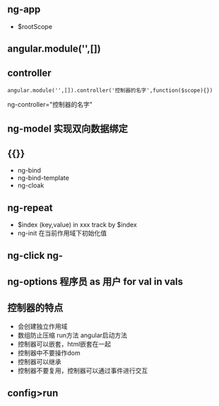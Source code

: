 ## ng-app
- $rootScope
## angular.module('',[])
## controller
```
angular.module('',[]).controller('控制器的名字',function($scope){})
```
ng-controller="控制器的名字"
##  ng-model 实现双向数据绑定
##  {{}} 
- ng-bind
- ng-bind-template
- ng-cloak

## ng-repeat
- $index (key,value) in xxx track by $index  
- ng-init 在当前作用域下初始化值
## ng-click ng-
## ng-options 程序员 as 用户 for  val in vals
## 控制器的特点
- 会创建独立作用域
- 数组防止压缩 run方法 angular启动方法
- 控制器可以嵌套，html嵌套在一起
- 控制器中不要操作dom
- 控制器可以继承
- 控制器不要复用，控制器可以通过事件进行交互
## config>run


